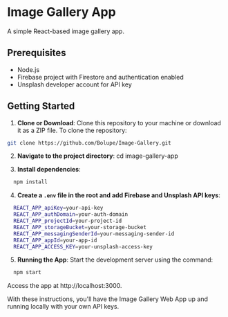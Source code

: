 # Image Gallery App

A simple React-based image gallery app.

## Prerequisites

- Node.js
- Firebase project with Firestore and authentication enabled
- Unsplash developer account for API key

## Getting Started

1. **Clone or Download**: Clone this repository to your machine or download it as a ZIP file.
To clone the repository:
 ```bash
 git clone https://github.com/Bolupe/Image-Gallery.git
 ```

2. **Navigate to the project directory**:
cd image-gallery-app

3. **Install dependencies**:
 ```bash
   npm install
 ```

4. **Create a `.env` file in the root and add Firebase and Unsplash API keys**:
 ```bash
   REACT_APP_apiKey=your-api-key
   REACT_APP_authDomain=your-auth-domain
   REACT_APP_projectId=your-project-id
   REACT_APP_storageBucket=your-storage-bucket
   REACT_APP_messagingSenderId=your-messaging-sender-id
   REACT_APP_appId=your-app-id
   REACT_APP_ACCESS_KEY=your-unsplash-access-key
 ```

5. **Running the App**:
Start the development server using the command:
 ```bash
   npm start
 ```
 
Access the app at http://localhost:3000.

With these instructions, you'll have the Image Gallery Web App up and running locally with your own API keys.

